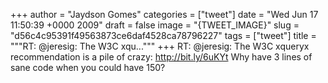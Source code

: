 
+++
author = "Jaydson Gomes"
categories = ["tweet"]
date = "Wed Jun 17 11:50:39 +0000 2009"
draft = false
image = "{TWEET_IMAGE}"
slug = "d56c4c95391f49563873ce6daf4528ca78796227"
tags = ["tweet"]
title = """RT: @jeresig: The W3C xqu..."""
+++
RT: @jeresig: The W3C xqueryx recommendation is a pile of crazy: http://bit.ly/6uKYt Why have 3 lines of sane code when you could have 150?

